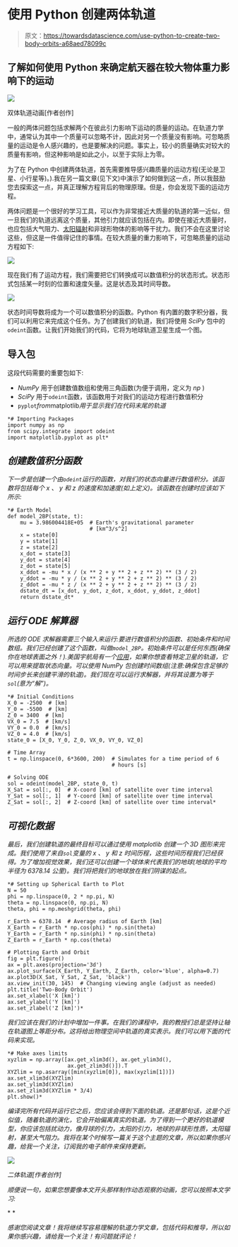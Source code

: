 # 使用 Python 创建两体轨道

> 原文：<https://towardsdatascience.com/use-python-to-create-two-body-orbits-a68aed78099c>

## 了解如何使用 Python 来确定航天器在较大物体重力影响下的运动

![](img/283463b42add1e5e0f043d4da43c3113.png)

双体轨道动画[作者创作]

一般的两体问题包括求解两个在彼此引力影响下运动的质量的运动。在轨道力学中，通常认为其中一个质量可以忽略不计，因此对另一个质量没有影响。可忽略质量的运动是令人感兴趣的，也是要解决的问题。事实上，较小的质量确实对较大的质量有影响，但这种影响是如此之小，以至于实际上为零。

为了在 Python 中创建两体轨道，首先需要推导感兴趣质量的运动方程(无论是卫星、小行星等)。).我在另一篇文章(见下文)中演示了如何做到这一点，所以我鼓励您去探索这一点，并真正理解方程背后的物理原理。但是，你会发现下面的运动方程。

[](https://medium.com/illumination/astrodynamics-two-body-problem-ec2c5e148184)  

两体问题是一个很好的学习工具，可以作为非常接近大质量的轨道的第一近似，但一旦我们的轨道远离这个质量，其他引力就应该包括在内。即使在接近大质量时，也应包括大气阻力、[太阳辐射](https://medium.com/illumination/deriving-the-effect-of-solar-radiation-pressure-on-orbits-150792f64d0b)和非球形物体的影响等干扰力。我们不会在这里讨论这些，但这是一件值得记住的事情。在较大质量的重力影响下，可忽略质量的运动方程如下:

![](img/eba75957a8523ef4a3ae83dc7cfad636.png)

现在我们有了运动方程，我们需要把它们转换成可以数值积分的状态形式。状态形式包括某一时刻的位置和速度矢量。这是状态及其时间导数。

![](img/3872561e47685358e5bd638b8d310888.png)

状态时间导数将成为一个可以数值积分的函数。Python 有内置的数字积分器，我们可以利用它来完成这个任务。为了创建我们的轨道，我们将使用 *SciPy* 包中的`odeint`函数。让我们开始我们的代码，它将为地球轨道卫星生成一个图。

## **导入包**

这段代码需要的重要包如下:

*   *NumPy* 用于创建数值数组和使用三角函数(为便于调用，定义为 *np* )
*   *SciPy* 用于`odeint`函数，该函数用于对我们的运动方程进行数值积分
*   `pyplot`*from*matplotlib*用于显示我们在代码末尾的轨道*

```
*# Importing Packages
import numpy as np
from scipy.integrate import odeint
import matplotlib.pyplot as plt*
```

## ***创建数值积分函数***

*下一步是创建一个由`odeint`运行的函数，对我们的状态向量进行数值积分。该函数将包括每个 *x* 、 *y* 和 *z* 的速度和加速度(如上定义)。该函数在创建时应该如下所示:*

```
*# Earth Model
def model_2BP(state, t):
    mu = 3.986004418E+05  # Earth's gravitational parameter  
                          # [km^3/s^2]
    x = state[0]
    y = state[1]
    z = state[2]
    x_dot = state[3]
    y_dot = state[4]
    z_dot = state[5]
    x_ddot = -mu * x / (x ** 2 + y ** 2 + z ** 2) ** (3 / 2)
    y_ddot = -mu * y / (x ** 2 + y ** 2 + z ** 2) ** (3 / 2)
    z_ddot = -mu * z / (x ** 2 + y ** 2 + z ** 2) ** (3 / 2)
    dstate_dt = [x_dot, y_dot, z_dot, x_ddot, y_ddot, z_ddot]
    return dstate_dt*
```

## ***运行 ODE 解算器***

*所选的 ODE 求解器需要三个输入来运行:要进行数值积分的函数、初始条件和时间数组。我们已经创建了这个函数，叫做`model_2BP`。初始条件可以是任何东西(确保你在地球表面之外！).美国宇航局有一个[应用](https://ssd.jpl.nasa.gov/horizons/app.html#/)，如果你想查看特定卫星的轨道，它可以用来提取状态向量。可以使用 *NumPy* 包创建时间数组(注意:确保包含足够的时间步长来创建平滑的轨道)。我们现在可以运行求解器，并将其设置为等于`sol`(意为“解”)。*

```
*# Initial Conditions
X_0 = -2500  # [km]
Y_0 = -5500  # [km]
Z_0 = 3400  # [km]
VX_0 = 7.5  # [km/s]
VY_0 = 0.0  # [km/s]
VZ_0 = 4.0  # [km/s]
state_0 = [X_0, Y_0, Z_0, VX_0, VY_0, VZ_0]

# Time Array
t = np.linspace(0, 6*3600, 200)  # Simulates for a time period of 6
                                 # hours [s]

# Solving ODE
sol = odeint(model_2BP, state_0, t)
X_Sat = sol[:, 0]  # X-coord [km] of satellite over time interval 
Y_Sat = sol[:, 1]  # Y-coord [km] of satellite over time interval
Z_Sat = sol[:, 2]  # Z-coord [km] of satellite over time interval*
```

## ***可视化数据***

*最后，我们创建轨道的最终目标可以通过使用 *matplotlib* 创建一个 3D 图形来完成。我们使用了来自`sol`变量的 *x* 、 *y* 和 *z* 时间历程，这些时间历程我们已经获得。为了增加视觉效果，我们还可以创建一个球体来代表我们的地球(地球的平均半径为 6378.14 公里)。我们将把我们的地球放在我们阴谋的起点。*

```
*# Setting up Spherical Earth to Plot
N = 50
phi = np.linspace(0, 2 * np.pi, N)
theta = np.linspace(0, np.pi, N)
theta, phi = np.meshgrid(theta, phi)

r_Earth = 6378.14  # Average radius of Earth [km]
X_Earth = r_Earth * np.cos(phi) * np.sin(theta)
Y_Earth = r_Earth * np.sin(phi) * np.sin(theta)
Z_Earth = r_Earth * np.cos(theta)

# Plotting Earth and Orbit
fig = plt.figure()
ax = plt.axes(projection='3d')
ax.plot_surface(X_Earth, Y_Earth, Z_Earth, color='blue', alpha=0.7)
ax.plot3D(X_Sat, Y_Sat, Z_Sat, 'black')
ax.view_init(30, 145)  # Changing viewing angle (adjust as needed)
plt.title('Two-Body Orbit')
ax.set_xlabel('X [km]')
ax.set_ylabel('Y [km]')
ax.set_zlabel('Z [km]')*
```

*我们应该在我们的计划中增加一件事。在我们的课程中，我的教授们总是坚持让轴在轨道图上等距分布。这将给出物理空间中轨道的真实表示。我们可以用下面的代码来实现。*

```
*# Make axes limits
xyzlim = np.array([ax.get_xlim3d(), ax.get_ylim3d(),      
                   ax.get_zlim3d()]).T
XYZlim = np.asarray([min(xyzlim[0]), max(xyzlim[1])])
ax.set_xlim3d(XYZlim)
ax.set_ylim3d(XYZlim)
ax.set_zlim3d(XYZlim * 3/4)
plt.show()*
```

*编译完所有代码并运行它之后，您应该会得到下面的轨道。还是那句话，这是个近似值，随着轨道的演化，它会开始偏离真实的轨道。为了得到一个更好的轨道模型，你应该包括扰动力，像月球的引力，太阳的引力，地球的非球形性质，太阳辐射，甚至大气阻力。我将在某个时候写一篇关于这个主题的文章，所以如果你感兴趣，给我一个关注，订阅我的电子邮件来保持更新。*

*![](img/d39bb71175f7569a43c9a557ed05d5c0.png)*

*二体轨道[作者创作]*

*顺便说一句，如果您想要像本文开头那样制作动态观察的动画，您可以按照本文学习:*

*[](/how-to-animate-plots-in-python-2512327c8263) * 

*感谢您阅读文章！我将继续写容易理解的轨道力学文章，包括代码和推导，所以如果你感兴趣，请给我一个关注！有问题就评论！*